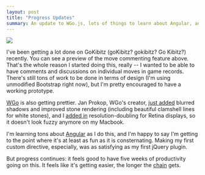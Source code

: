 ```yaml
---
layout: post
title: "Progress Updates"
summary: An update to WGo.js, lots of things to learn about Angular, and a preview of GoKibitz.
---
```

<img src="/images/posts/gokibitz-preview.gif" class="l-full" style="max-width: 1195px;">

I've been getting a lot done on GoKibitz (goKibitz? gokibitz? Go Kibitz?) recently. You can see a preview of the move commenting feature above. That's the whole reason I started doing this, really -- I wanted to be able to have comments and discussions on individual moves in game records. There's still tons of work to be done in terms of design (I'm using unmodified Bootstrap right now), but I'm pretty encouraged to have a working prototype.

[WGo](https://github.com/waltheri/wgo.js) is also getting prettier. Jan Prokop, WGo's creator, [just added](https://github.com/waltheri/wgo.js/commit/d2e6d62618f191459f0f9a401b18078b2fd0e664) blurred shadows and improved stone rendering (including beautiful clamshell lines for white stones), and I [added in](https://github.com/waltheri/wgo.js/commit/8c2b478586229ede9b6d4a7fd909c0b8c6350355) resolution-doubling for Retina displays, so it doesn't look fuzzy anymore on my Macbook.

I'm learning tons about [Angular](https://angularjs.org/) as I do this, and I'm happy to say I'm getting to the point where it's at least as fun as it is consternating. Making my first custom directive, especially, was as satisfying as my first jQuery plugin.

But progress continues: it feels good to have five weeks of productivity going on this. It feels like it's getting easier, the longer the [chain](http://lifehacker.com/281626/jerry-seinfelds-productivity-secret) gets.
